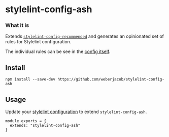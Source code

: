 # stylelint-config-ash

### What it is

Extends [`stylelint-config-recommended`](https://github.com/stylelint/stylelint-config-recommended) and generates an opinionated set of rules for Stylelint configuration.

The individual rules can be see in the [config itself](./index.js).

## Install
```
npm install --save-dev https://github.com/weberjacob/stylelint-config-ash
```

## Usage
Update your [stylelint configuration](https://stylelint.io/user-guide/configuration) to extend `stylelint-config-ash`.

```
module.exports = {
  extends: "stylelint-config-ash"
}
```